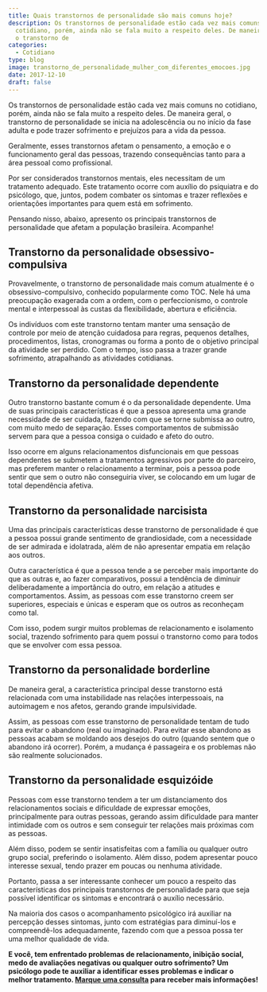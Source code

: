 ```yaml
---
title: Quais transtornos de personalidade são mais comuns hoje?
description: Os transtornos de personalidade estão cada vez mais comuns no
  cotidiano, porém, ainda não se fala muito a respeito deles. De maneira geral,
  o transtorno de
categories:
  - Cotidiano
type: blog
image: transtorno_de_personalidade_mulher_com_diferentes_emocoes.jpg
date: 2017-12-10
draft: false
---
```


Os transtornos de personalidade estão cada vez mais comuns no cotidiano, porém, ainda não se fala muito a respeito deles. De maneira geral, o transtorno de personalidade se inicia na adolescência ou no início da fase adulta e pode trazer sofrimento e prejuízos para a vida da pessoa.

Geralmente, esses transtornos afetam o pensamento, a emoção e o funcionamento geral das pessoas, trazendo consequências tanto para a área pessoal como profissional.

Por ser considerados transtornos mentais, eles necessitam de um tratamento adequado. Este tratamento ocorre com auxílio do psiquiatra e do psicólogo, que, juntos, podem combater os sintomas e trazer reflexões e orientações importantes para quem está em sofrimento.

Pensando nisso, abaixo, apresento os principais transtornos de personalidade que afetam a população brasileira. Acompanhe!

## Transtorno da personalidade obsessivo-compulsiva

Provavelmente, o transtorno de personalidade mais comum atualmente é o obsessivo-compulsivo, conhecido popularmente como TOC. Nele há uma preocupação exagerada com a ordem, com o perfeccionismo, o controle mental e interpessoal às custas da flexibilidade, abertura e eficiência.

Os indivíduos com este transtorno tentam manter uma sensação de controle por meio de atenção cuidadosa para regras, pequenos detalhes, procedimentos, listas, cronogramas ou forma a ponto de o objetivo principal da atividade ser perdido. Com o tempo, isso passa a trazer grande sofrimento, atrapalhando as atividades cotidianas.

## Transtorno da personalidade dependente

Outro transtorno bastante comum é o da personalidade dependente. Uma de suas principais características é que a pessoa apresenta uma grande necessidade de ser cuidada, fazendo com que se torne submissa ao outro, com muito medo de separação. Esses comportamentos de submissão servem para que a pessoa consiga o cuidado e afeto do outro.

Isso ocorre em alguns relacionamentos disfuncionais em que pessoas dependentes se submetem a tratamentos agressivos por parte do parceiro, mas preferem manter o relacionamento a terminar, pois a pessoa pode sentir que sem o outro não conseguiria viver, se colocando em um lugar de total dependência afetiva.

## Transtorno da personalidade narcisista

Uma das principais características desse transtorno de personalidade é que a pessoa possui grande sentimento de grandiosidade, com a necessidade de ser admirada e idolatrada, além de não apresentar empatia em relação aos outros.

Outra característica é que a pessoa tende a se perceber mais importante do que as outras e, ao fazer comparativos, possui a tendência de diminuir deliberadamente a importância do outro, em relação a atitudes e comportamentos. Assim, as pessoas com esse transtorno creem ser superiores, especiais e únicas e esperam que os outros as reconheçam como tal.

Com isso, podem surgir muitos problemas de relacionamento e isolamento social, trazendo sofrimento para quem possui o transtorno como para todos que se envolver com essa pessoa.

## Transtorno da personalidade borderline

De maneira geral, a característica principal desse transtorno está relacionada com uma instabilidade nas relações interpessoais, na autoimagem e nos afetos, gerando grande impulsividade.

Assim, as pessoas com esse transtorno de personalidade tentam de tudo para evitar o abandono (real ou imaginado). Para evitar esse abandono as pessoas acabam se moldando aos desejos do outro (quando sentem que o abandono irá ocorrer). Porém, a mudança é passageira e os problemas não são realmente solucionados.

## Transtorno da personalidade esquizóide

Pessoas com esse transtorno tendem a ter um distanciamento dos relacionamentos sociais e dificuldade de expressar emoções, principalmente para outras pessoas, gerando assim dificuldade para manter intimidade com os outros e sem conseguir ter relações mais próximas com as pessoas.

Além disso, podem se sentir insatisfeitas com a família ou qualquer outro grupo social, preferindo o isolamento. Além disso, podem apresentar pouco interesse sexual, tendo prazer em poucas ou nenhuma atividade.

Portanto, passa a ser interessante conhecer um pouco a respeito das características dos principais transtornos de personalidade para que seja possível identificar os sintomas e encontrará o auxílio necessário.

Na maioria dos casos o acompanhamento psicológico irá auxiliar na percepção desses sintomas, junto com estratégias para diminuí-los e compreendê-los adequadamente, fazendo com que a pessoa possa ter uma melhor qualidade de vida.

**E você, tem enfrentado problemas de relacionamento, inibição social, medo de avaliações negativas ou qualquer outro sofrimento? Um psicólogo pode te auxiliar a identificar esses problemas e indicar o melhor tratamento. [Marque uma consulta](/contato/) para receber mais informações!**
